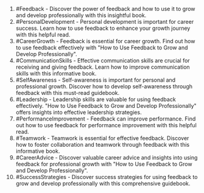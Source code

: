 1. #Feedback - Discover the power of feedback and how to use it to grow and develop professionally with this insightful book.
2. #PersonalDevelopment - Personal development is important for career success. Learn how to use feedback to enhance your growth journey with this helpful read.
3. #CareerGrowth - Feedback is essential for career growth. Find out how to use feedback effectively with "How to Use Feedback to Grow and Develop Professionally".
4. #CommunicationSkills - Effective communication skills are crucial for receiving and giving feedback. Learn how to improve communication skills with this informative book.
5. #SelfAwareness - Self-awareness is important for personal and professional growth. Discover how to develop self-awareness through feedback with this must-read guidebook.
6. #Leadership - Leadership skills are valuable for using feedback effectively. "How to Use Feedback to Grow and Develop Professionally" offers insights into effective leadership strategies.
7. #PerformanceImprovement - Feedback can improve performance. Find out how to use feedback for performance improvement with this helpful read.
8. #Teamwork - Teamwork is essential for effective feedback. Discover how to foster collaboration and teamwork through feedback with this informative book.
9. #CareerAdvice - Discover valuable career advice and insights into using feedback for professional growth with "How to Use Feedback to Grow and Develop Professionally".
10. #SuccessStrategies - Discover success strategies for using feedback to grow and develop professionally with this comprehensive guidebook.

